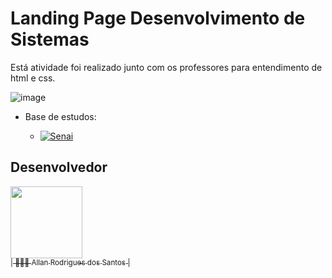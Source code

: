 # Landing Page Desenvolvimento de Sistemas

Está atividade foi realizado junto com os professores para entendimento de html e css.

![image](https://github.com/AllanR1991/senai-landingPageSistemaDeDesenvolvimento-htmlCss/assets/22855740/0419a354-f8de-4c18-9d5b-9860c41c1fcf)


-	Base de estudos: 

	-	[![Senai]( https://img.shields.io/badge/Senai-Infromatica-red)](https://informatica.sp.senai.br/)	
<!--  

## Baixar uma cópia dos arquivos: 

  

-	Instalar o Git na máquina com GitBash de preferência: 

	-	https://git-scm.com/downloads 

  

-	Agora será necessário efetuar um clone do repositório através dos seguintes passos. 

	-	Ir até a pasta ou local desejável para efetuar o download do repositório > clicar com o botão esquerdo do mouse > selecionar o terminal de sua preferência (Recomendado: Git Bash) e executar o código abaixo. 

--> 

  

## Desenvolvedor 

[<img src="https://avatars.githubusercontent.com/u/22855740?s=400&u=18f7e6c6ceab8750ca660ee88fa05cf8d622b025&v=4" width=115><br><sub>| 🙋🏼‍♂️ Allan Rodrigues dos Santos |</sub>](https://github.com/AllanR1991)
